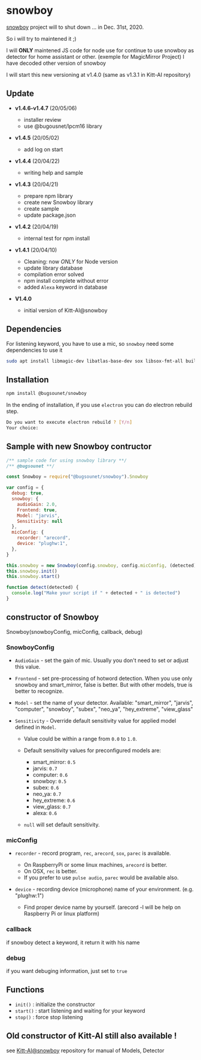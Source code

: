 # snowboy

[snowboy](https://github.com/Kitt-AI/snowboy) project will to shut down ... in Dec. 31st, 2020.

So i will try to maintened it ;)

I will **ONLY** maintened JS code for node use for continue to use snowboy as detector for home assistant or other. (exemple for MagicMirror Project)
I have decoded other version of snowboy

I will start this new versioning at v1.4.0 (same as v1.3.1 in Kitt-AI repository)

## Update

 * **v1.4.6-v1.4.7** (20/05/06)
   * installer review
   * use @bugousnet/lpcm16 library

 * **v1.4.5** (20/05/02)
   * add log on start

 * **v1.4.4** (20/04/22)
   * writing help and sample
   
 * **v1.4.3** (20/04/21)
   * prepare npm library
   * create new Snowboy library
   * create sample
   * update package.json
   
 * **v1.4.2** (20/04/19)
   * internal test for npm install
   
 * **v1.4.1** (20/04/10)
   * Cleaning: now *ONLY* for Node version
   * update library database
   * compilation error solved
   * npm install complete without error
   * added `Alexa` keyword in database
   
 * **V1.4.0**
   * initial version of Kitt-AI@snowboy

## Dependencies

 For listening keyword, you have to use a mic, so `snowboy` need some dependencies to use it

```sh
sudo apt install libmagic-dev libatlas-base-dev sox libsox-fmt-all build-essential
```

## Installation

```sh
npm install @bugsounet/snowboy
```

In the ending of installation, if you use `electron` you can do electron rebuild step.

```sh
Do you want to execute electron rebuild ? [Y/n]
Your choice:
```

## Sample with new Snowboy contructor

```js
/** sample code for using snowboy library **/
/** @bugsounet **/

const Snowboy = require("@bugsounet/snowboy").Snowboy

var config = {
  debug: true,
  snowboy: {
    audioGain: 2.0,
    Frontend: true,
    Model: "jarvis",
    Sensitivity: null
  },
  micConfig: {
    recorder: "arecord",
    device: "plughw:1",
  },
}

this.snowboy = new Snowboy(config.snowboy, config.micConfig, (detected) => { detect(detected) }, config.debug )
this.snowboy.init()
this.snowboy.start()

function detect(detected) {
  console.log("Make your script if " + detected + " is detected")
}
```

## constructor of Snowboy

Snowboy(snowboyConfig, micConfig, callback, debug)

### SnowboyConfig

- `AudioGain` - set the gain of mic. Usually you don't need to set or adjust this value.

- `Frontend` -  set pre-processing of hotword detection. When you use only snowboy and smart_mirror, false is better. But with other models, true is better to recognize.

- `Model` - set the name of your detector. Available: "smart_mirror", "jarvis", "computer", "snowboy", "subex", "neo_ya", "hey_extreme", "view_glass"

- `Sensitivity` - Override default sensitivity value for applied model defined in `Model`.
    * Value could be within a range from `0.0` to `1.0`.
    * Default sensitivity values for preconfigured models are:
      * smart_mirror: `0.5`
      * jarvis: `0.7`
      * computer: `0.6`
      * snowboy: `0.5`
      * subex: `0.6`
      * neo_ya: `0.7`
      * hey_extreme: `0.6`
      * view_glass: `0.7`
      * alexa: `0.6`

    * `null` will set default sensitivity.

### micConfig
- `recorder` - record program, `rec`, `arecord`, `sox`, `parec` is available.
    * On RaspberryPi or some linux machines, `arecord` is better.
    * On OSX, `rec` is better.
    * If you prefer to use `pulse audio`, `parec` would be available also.

- `device` - recording device (microphone) name of your environment. (e.g. "plughw:1")
    * Find proper device name by yourself. (arecord -l will be help on Raspberry Pi or linux platform)

### callback

if snowboy detect a keyword, it return it with his name

### debug

if you want debuging information, just set to `true`

## Functions
 * `init()` : initialize the constructor
 * `start()` : start listening and waiting for your keyword
 * `stop()` : force stop listening

## Old constructor of Kitt-AI still also available !

see [Kitt-AI@snowboy](https://github.com/Kitt-AI/snowboy) repository for manual of Models, Detector

